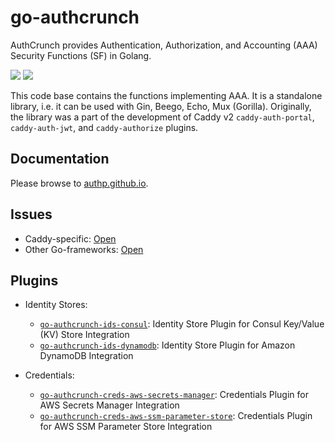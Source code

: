 # go-authcrunch

AuthCrunch provides Authentication, Authorization, and Accounting (AAA)
Security Functions (SF) in Golang.

<a href="https://github.com/andrewsonpradeep/go-authcrunch/actions/" target="_blank"><img src="https://github.com/andrewsonpradeep/go-authcrunch/workflows/build/badge.svg?branch=main"></a>
<a href="https://pkg.go.dev/github.com/andrewsonpradeep/go-authcrunch" target="_blank"><img src="https://img.shields.io/badge/godoc-reference-blue.svg"></a>

This code base contains the functions implementing AAA. It is a
standalone library, i.e. it can be used with Gin, Beego, Echo,
Mux (Gorilla). Originally, the library was a part of the development
of Caddy v2 `caddy-auth-portal`, `caddy-auth-jwt`, and
`caddy-authorize` plugins.

## Documentation

Please browse to [authp.github.io](https://authp.github.io/).

## Issues

* Caddy-specific: [Open](https://github.com/greenpau/caddy-security/issues/new/choose)
* Other Go-frameworks: [Open](https://github.com/andrewsonpradeep/go-authcrunch/issues/new/choose)

## Plugins

* Identity Stores:
  - [`go-authcrunch-ids-consul`](https://github.com/andrewsonpradeep/go-authcrunch-ids-consul): Identity Store Plugin for Consul Key/Value (KV) Store Integration
  - [`go-authcrunch-ids-dynamodb`](https://github.com/andrewsonpradeep/go-authcrunch-ids-dynamodb): Identity Store Plugin for Amazon DynamoDB Integration

* Credentials:
  - [`go-authcrunch-creds-aws-secrets-manager`](https://github.com/andrewsonpradeep/go-authcrunch-creds-aws-secrets-manager): Credentials Plugin for AWS Secrets Manager Integration
  - [`go-authcrunch-creds-aws-ssm-parameter-store`](https://github.com/andrewsonpradeep/go-authcrunch-creds-aws-ssm-parameter-store): Credentials Plugin for AWS SSM Parameter Store Integration
